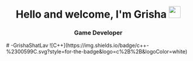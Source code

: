 <h1 align="center">Hello and welcome, I'm Grisha</a> 
<img src="https://github.com/blackcater/blackcater/raw/main/images/Hi.gif" height="32"/></h1>
<h3 align="center">Game Developer</h3># -GrishaShatLav
![C++](https://img.shields.io/badge/c++-%2300599C.svg?style=for-the-badge&logo=c%2B%2B&logoColor=white)
